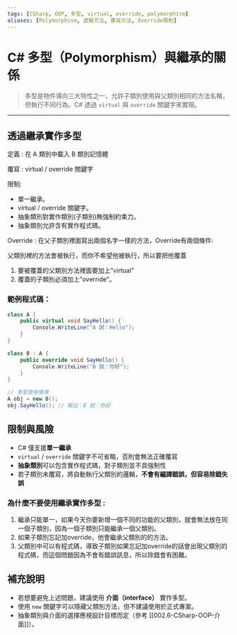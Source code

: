```yaml
---
tags: [CSharp, OOP, 多型, virtual, override, polymorphism]
aliases: [Polymorphism, 虛擬方法, 覆寫方法, Override限制]
---
```

# C# 多型（Polymorphism）與繼承的關係

> 多型是物件導向三大特性之一，允許子類別使用與父類別相同的方法名稱，但執行不同行為。C# 透過 `virtual` 與 `override` 關鍵字來實現。

---
## 透過繼承實作多型

定義 : 在 A 類別中載入 B 類別記憶體

覆寫 : virtual / override 關鍵字

限制:
- 單一繼承。
- virtual / override 關鍵字。
- 抽象類別對實作類別(子類別)無強制約束力。
- 抽象類別允許含有實作程式碼。

Override : 在父子類別裡面寫出兩個名字一樣的方法，Override有兩個條件:

父類別裡的方法會被執行，而你不希望他被執行，所以要把他覆蓋
1. 要被覆蓋的父類別方法裡面要加上”virtual”
2. 覆蓋的子類別必須加上”override”。
### 範例程式碼：

```csharp
class A {
    public virtual void SayHello() {
        Console.WriteLine("A 說：Hello");
    }
}

class B : A {
    public override void SayHello() {
        Console.WriteLine("B 說：你好");
    }
}

// 多型使用情境
A obj = new B();
obj.SayHello(); // 輸出：B 說：你好
```

## 限制與風險

- C# 僅支援**單一繼承**
- `virtual` / `override` 關鍵字不可省略，否則會無法正確覆寫
- **抽象類別**可以包含實作程式碼，對子類別並不具強制性
- 若子類別未覆寫，將自動執行父類別的邏輯，**不會有編譯錯誤，但容易除錯失誤**

### 為什麼不要使用繼承實作多型 :

1. 繼承只能單一，如果今天你要新增一個不同的功能的父類別，就會無法放在同一個子類別，因為一個子類別只能繼承一個父類別。
2. 如果子類別忘記加override，他會繼承父類別的的方法。
3. 父類別中可以有程式碼，導致子類別如果忘記加override的話會出現父類別的程式碼，而這個問題因為不會有錯誤訊息，所以除錯會有困難。

## 補充說明

- 若想要避免上述問題，建議使用 **介面（interface）** 實作多型。
- 使用 `new` 關鍵字可以隱藏父類別方法，但不建議使用於正式專案。
- 抽象類別與介面的選擇應視設計目標而定（參考 [[002.6-CSharp-OOP-介面]]）。